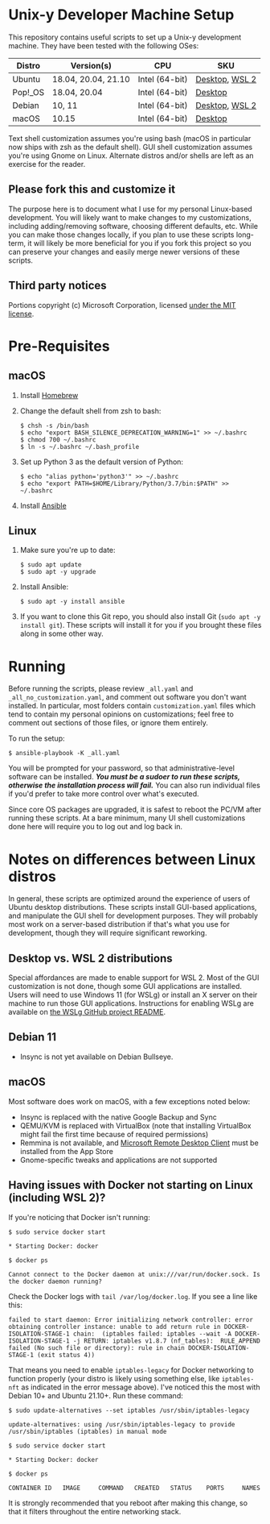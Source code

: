 # Unix-y Developer Machine Setup

This repository contains useful scripts to set up a Unix-y development machine. They have been tested with the following OSes:

Distro  | Version(s)          | CPU            | SKU
------- | ------------------- | -------------- | ---
Ubuntu  | 18.04, 20.04, 21.10 | Intel (64-bit) | [Desktop](https://www.ubuntu.com/download/desktop), [WSL 2](https://www.microsoft.com/en-us/p/ubuntu/9nblggh4msv6)
Pop!_OS | 18.04, 20.04        | Intel (64-bit) | [Desktop](https://system76.com/pop)
Debian  | 10, 11              | Intel (64-bit) | [Desktop](https://www.debian.org/distrib/netinst), [WSL 2](https://www.microsoft.com/en-us/p/debian/9msvkqc78pk6)
macOS   | 10.15               | Intel (64-bit) | [Desktop](https://www.apple.com/macos/)

Text shell customization assumes you're using bash (macOS in particular now ships with zsh as the default shell). GUI shell customization assumes you're using Gnome on Linux. Alternate distros and/or shells are left as an exercise for the reader.

## Please fork this and customize it

The purpose here is to document what I use for my personal Linux-based development. You will likely want to make changes to my customizations, including adding/removing software, choosing different defaults, etc. While you can make those changes locally, if you plan to use these scripts long-term, it will likely be more beneficial for you if you fork this project so you can preserve your changes and easily merge newer versions of these scripts.

## Third party notices

Portions copyright (c) Microsoft Corporation, licensed [under the MIT license](https://github.com/microsoft/vscode/blob/afd102cbd2e17305a510701d7fd963ec2528e4ea/LICENSE.txt).

# Pre-Requisites

## macOS

1. Install [Homebrew](https://docs.brew.sh/Installation)

2. Change the default shell from zsh to bash:

   ```shell
   $ chsh -s /bin/bash
   $ echo "export BASH_SILENCE_DEPRECATION_WARNING=1" >> ~/.bashrc
   $ chmod 700 ~/.bashrc
   $ ln -s ~/.bashrc ~/.bash_profile
   ```

3. Set up Python 3 as the default version of Python:

   ```shell
   $ echo "alias python='python3'" >> ~/.bashrc
   $ echo "export PATH=$HOME/Library/Python/3.7/bin:$PATH" >> ~/.bashrc
   ```

4. Install [Ansible](https://docs.ansible.com/ansible/latest/installation_guide/intro_installation.html#installing-ansible-on-macos)

## Linux

1. Make sure you're up to date:

   ```shell
   $ sudo apt update
   $ sudo apt -y upgrade
   ```

2. Install Ansible:

   ```shell
   $ sudo apt -y install ansible
   ```

3. If you want to clone this Git repo, you should also install Git (`sudo apt -y install git`). These scripts will install it for you if you brought these files along in some other way.

# Running

Before running the scripts, please review `_all.yaml` and `_all_no_customization.yaml`, and comment out software you don't want installed. In particular, most folders contain `customization.yaml` files which tend to contain my personal opinions on customizations; feel free to comment out sections of those files, or ignore them entirely.

To run the setup:

```shell
$ ansible-playbook -K _all.yaml
```

You will be prompted for your password, so that administrative-level software can be installed. _**You must be a sudoer to run these scripts, otherwise the installation process will fail.**_ You can also run individual files if you'd prefer to take more control over what's executed.

Since core OS packages are upgraded, it is safest to reboot the PC/VM after running these scripts. At a bare minimum, many UI shell customizations done here will require you to log out and log back in.

# Notes on differences between Linux distros

In general, these scripts are optimized around the experience of users of Ubuntu desktop distributions. These scripts install GUI-based applications, and manipulate the GUI shell for development purposes. They will probably most work on a server-based distribution if that's what you use for development, though they will require significant reworking.

## Desktop vs. WSL 2 distributions

Special affordances are made to enable support for WSL 2. Most of the GUI customization is not done, though some GUI applications are installed. Users will need to use Windows 11 (for WSLg) or install an X server on their machine to run those GUI applications. Instructions for enabling WSLg are available on [the WSLg GitHub project README](https://github.com/microsoft/wslg/blob/HEAD/README.md).

## Debian 11

* Insync is not yet available on Debian Bullseye.

## macOS

Most software does work on macOS, with a few exceptions noted below:

* Insync is replaced with the native Google Backup and Sync
* QEMU/KVM is replaced with VirtualBox (note that installing VirtualBox might fail the first time because of required permissions)
* Remmina is not available, and [Microsoft Remote Desktop Client](https://docs.microsoft.com/en-us/windows-server/remote/remote-desktop-services/clients/remote-desktop-mac) must be installed from the App Store
* Gnome-specific tweaks and applications are not supported

## Having issues with Docker not starting on Linux (including WSL 2)?

If you're noticing that Docker isn't running:

```shell
$ sudo service docker start

* Starting Docker: docker

$ docker ps

Cannot connect to the Docker daemon at unix:///var/run/docker.sock. Is the docker daemon running?
```

Check the Docker logs with `tail /var/log/docker.log`. If you see a line like this:

```shell
failed to start daemon: Error initializing network controller: error obtaining controller instance: unable to add return rule in DOCKER-ISOLATION-STAGE-1 chain:  (iptables failed: iptables --wait -A DOCKER-ISOLATION-STAGE-1 -j RETURN: iptables v1.8.7 (nf_tables):  RULE_APPEND failed (No such file or directory): rule in chain DOCKER-ISOLATION-STAGE-1 (exit status 4))
```

That means you need to enable `iptables-legacy` for Docker networking to function properly (your distro is likely using something else, like `iptables-nft` as indicated in the error message above). I've noticed this the most with Debian 10+ and Ubuntu 21.10+. Run these command:

```shell
$ sudo update-alternatives --set iptables /usr/sbin/iptables-legacy

update-alternatives: using /usr/sbin/iptables-legacy to provide /usr/sbin/iptables (iptables) in manual mode

$ sudo service docker start

* Starting Docker: docker

$ docker ps

CONTAINER ID   IMAGE     COMMAND   CREATED   STATUS    PORTS     NAMES
```

It is strongly recommended that you reboot after making this change, so that it filters throughout the entire networking stack.

